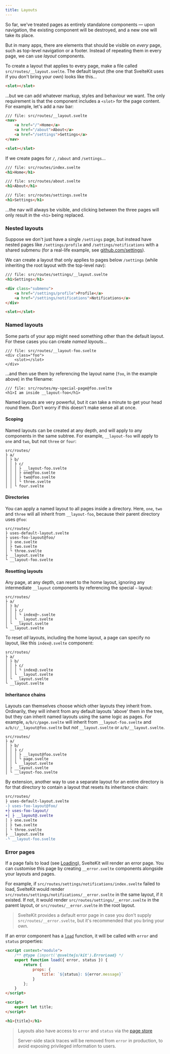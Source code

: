 ```yaml
---
title: Layouts
---
```


So far, we've treated pages as entirely standalone components — upon navigation, the existing component will be destroyed, and a new one will take its place.

But in many apps, there are elements that should be visible on _every_ page, such as top-level navigation or a footer. Instead of repeating them in every page, we can use _layout_ components.

To create a layout that applies to every page, make a file called `src/routes/__layout.svelte`. The default layout (the one that SvelteKit uses if you don't bring your own) looks like this...

```html
<slot></slot>
```

...but we can add whatever markup, styles and behaviour we want. The only requirement is that the component includes a `<slot>` for the page content. For example, let's add a nav bar:

```html
/// file: src/routes/__layout.svelte
<nav>
	<a href="/">Home</a>
	<a href="/about">About</a>
	<a href="/settings">Settings</a>
</nav>

<slot></slot>
```

If we create pages for `/`, `/about` and `/settings`...

```html
/// file: src/routes/index.svelte
<h1>Home</h1>
```

```html
/// file: src/routes/about.svelte
<h1>About</h1>
```

```html
/// file: src/routes/settings.svelte
<h1>Settings</h1>
```

...the nav will always be visible, and clicking between the three pages will only result in the `<h1>` being replaced.

### Nested layouts

Suppose we don't just have a single `/settings` page, but instead have nested pages like `/settings/profile` and `/settings/notifications` with a shared submenu (for a real-life example, see [github.com/settings](https://github.com/settings)).

We can create a layout that only applies to pages below `/settings` (while inheriting the root layout with the top-level nav):

```html
/// file: src/routes/settings/__layout.svelte
<h1>Settings</h1>

<div class="submenu">
	<a href="/settings/profile">Profile</a>
	<a href="/settings/notifications">Notifications</a>
</div>

<slot></slot>
```

### Named layouts

Some parts of your app might need something other than the default layout. For these cases you can create _named layouts_...

```svelte
/// file: src/routes/__layout-foo.svelte
<div class="foo">
	<slot></slot>
</div>
```

...and then use them by referencing the layout name (`foo`, in the example above) in the filename:

```svelte
/// file: src/routes/my-special-page@foo.svelte
<h1>I am inside __layout-foo</h1>
```

Named layouts are very powerful, but it can take a minute to get your head round them. Don't worry if this doesn't make sense all at once.

#### Scoping

Named layouts can be created at any depth, and will apply to any components in the same subtree. For example, `__layout-foo` will apply to `one` and `two`, but not `three` or `four`:

```
src/routes/
├ a/
│ ├ b/
│ │ ├ c/
│ │ │ ├ __layout-foo.svelte
│ │ │ ├ one@foo.svelte
│ │ │ ├ two@foo.svelte
│ │ │ └ three.svelte
│ │ └ four.svelte
```

#### Directories

You can apply a named layout to all pages inside a directory. Here, `one`, `two` and `three` will all inherit from `__layout-foo`, because their parent directory uses `@foo`:

```
src/routes/
├ uses-default-layout.svelte
├ uses-foo-layout@foo/
│ ├ one.svelte
│ ├ two.svelte
│ └ three.svelte
├ __layout.svelte
└ __layout-foo.svelte
```

#### Resetting layouts

Any page, at any depth, can reset to the home layout, ignoring any intermediate `__layout` components by referencing the special `~` layout:

```
src/routes/
├ a/
│ ├ b/
│ │ ├ c/
│ │ │ └ index@~.svelte
│ │ └ __layout.svelte
│ └ __layout.svelte
└ __layout.svelte
```

To reset _all_ layouts, including the home layout, a page can specify no layout, like this `index@.svelte` component:

```
src/routes/
├ a/
│ ├ b/
│ │ ├ c/
│ │ │ └ index@.svelte
│ │ └ __layout.svelte
│ └ __layout.svelte
└ __layout.svelte
```

#### Inheritance chains

Layouts can themselves choose which other layouts they inherit from. Ordinarily, they will inherit from any default layouts 'above' them in the tree, but they can inherit named layouts using the same logic as pages. For example, `a/b/c/page.svelte` will inherit from `__layout-foo.svelte` and `a/b/c/__layout@foo.svelte` but _not_ `__layout.svelte` or `a/b/__layout.svelte`.

```
src/routes/
├ a/
│ ├ b/
│ │ ├ c/
│ │ │ ├ __layout@foo.svelte
│ │ │ └ page.svelte
│ │ └ __layout.svelte
│ ├ __layout.svelte
│ └ __layout-foo.svelte
```

By extension, another way to use a separate layout for an entire directory is for that directory to contain a layout that resets its inheritance chain:

```diff
src/routes/
├ uses-default-layout.svelte
-├ uses-foo-layout@foo/
+├ uses-foo-layout/
+│ ├ __layout@.svelte
│ ├ one.svelte
│ ├ two.svelte
│ └ three.svelte
├ __layout.svelte
-└ __layout-foo.svelte
```

### Error pages

If a page fails to load (see [Loading](/docs/loading)), SvelteKit will render an error page. You can customise this page by creating `__error.svelte` components alongside your layouts and pages.

For example, if `src/routes/settings/notifications/index.svelte` failed to load, SvelteKit would render `src/routes/settings/notifications/__error.svelte` in the same layout, if it existed. If not, it would render `src/routes/settings/__error.svelte` in the parent layout, or `src/routes/__error.svelte` in the root layout.

> SvelteKit provides a default error page in case you don't supply `src/routes/__error.svelte`, but it's recommended that you bring your own.

If an error component has a [`load`](/docs/loading) function, it will be called with `error` and `status` properties:

```html
<script context="module">
	/** @type {import('@sveltejs/kit').ErrorLoad} */
	export function load({ error, status }) {
		return {
			props: {
				title: `${status}: ${error.message}`
			}
		};
	}
</script>

<script>
	export let title;
</script>

<h1>{title}</h1>
```

> Layouts also have access to `error` and `status` via the [page store](/docs/modules#$app-stores)
>
> Server-side stack traces will be removed from `error` in production, to avoid exposing privileged information to users.
